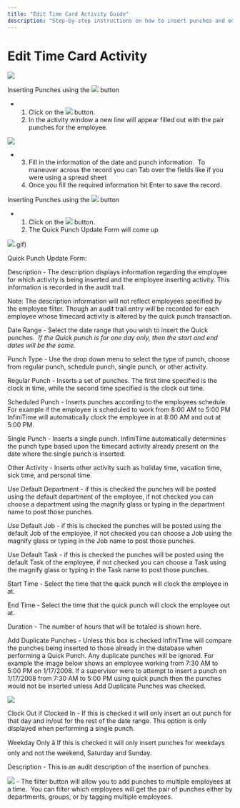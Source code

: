 ```yaml
---
title: "Edit Time Card Activity Guide"
description: "Step-by-step instructions on how to insert punches and edit time card activities using the system's buttons and forms."
---
```


# Edit Time Card Activity

![](/img/quick_punch_button.gif)

Inserting Punches using the ![](/img/CH7_Timecard3.gif) button

- 1. Click on the ![](/img/CH7_Timecard5.gif) button.
  2. In the activity window a new line will appear filled out with the pair punches for the employee.

![](/img/CH7_Timecard7.gif)

- 3. Fill in the information of the date and punch information.  To maneuver across the record you can Tab over the fields like if you were using a spread sheet
  4. Once you fill the required information hit Enter to save the record.

Inserting Punches using the ![](/img/quick_punch_button.gif) button

- 1. Click on the ![](/img/CH7_Timecard7.gif) button.
  2. The Quick Punch Update Form will come up

![](/img/CH7_Timecard3.gif).gif)

Quick Punch Update Form:

Description - The description displays information regarding the employee for which activity is being inserted and the employee inserting activity. This information is recorded in the audit trail.

Note: The description information will not reflect employees specified by the employee filter. Though an audit trail entry will be recorded for each employee whose timecard activity is altered by the quick punch transaction.

Date Range - Select the date range that you wish to insert the Quick punches.  *If the Quick punch is for one day only, then the start and end dates will be the same.*

Punch Type - Use the drop down menu to select the type of punch, choose from regular punch, schedule punch, single punch, or other activity.

Regular Punch - Inserts a set of punches. The first time specified is the clock in time, while the second time specified is the clock out time.

Scheduled Punch - Inserts punches according to the employees schedule. For example if the employee is scheduled to work from 8:00 AM to 5:00 PM InfiniTime will automatically clock the employee in at 8:00 AM and out at 5:00 PM.

Single Punch - Inserts a single punch. InfiniTime automatically determines the punch type based upon the timecard activity already present on the date where the single punch is inserted.

Other Activity - Inserts other activity such as holiday time, vacation time, sick time, and personal time.

Use Default Department - if this is checked the punches will be posted using the default department of the employee, if not checked you can choose a department using the magnify glass or typing in the department name to post those punches.

Use Default Job - if this is checked the punches will be posted using the default Job of the employee, if not checked you can choose a Job using the magnify glass or typing in the Job name to post those punches.

Use Default Task - if this is checked the punches will be posted using the default Task of the employee, if not checked you can choose a Task using the magnify glass or typing in the Task name to post those punches.

Start Time - Select the time that the quick punch will clock the employee in at.

End Time - Select the time that the quick punch will clock the employee out at.

Duration - The number of hours that will be totaled is shown here.

Add Duplicate Punches - Unless this box is checked InfiniTime will compare the punches being inserted to those already in the database when performing a Quick Punch. Any duplicate punches will be ignored. For example the image below shows an employee working from 7:30 AM to 5:00 PM on 1/17/2008. If a supervisor were to attempt to insert a punch on 1/17/2008 from 7:30 AM to 5:00 PM using quick punch then the punches would not be inserted unless Add Duplicate Punches was checked.

![](/img/CH7_Timecard5.gif)

Clock Out if Clocked In - If this is checked it will only insert an out punch for that day and in/out for the rest of the date range. This option is only displayed when performing a single punch.

Weekday Only â If this is checked it will only insert punches for weekdays only and not the weekend, Saturday and Sunday.

Description - This is an audit description of the insertion of punches.

![](/img/filter-button.gif) - The filter button will allow you to add punches to multiple employees at a time.  You can filter which employees will get the pair of punches either by departments, groups, or by tagging multiple employees.
